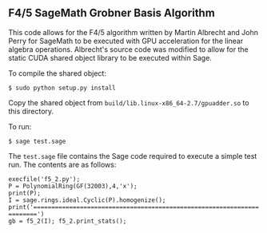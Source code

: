 ## F4/5 SageMath Grobner Basis Algorithm

This code allows for the F4/5 algorithm written by Martin Albrecht and John Perry for SageMath to be executed with GPU acceleration for the linear algebra operations. Albrecht's source code was modified to allow for the static CUDA shared object library to be executed within Sage.

To compile the shared object:

`$ sudo python setup.py install`

Copy the shared object from `build/lib.linux-x86_64-2.7/gpuadder.so` to this directory.

To run:

`$ sage test.sage`

The `test.sage` file contains the Sage code required to execute a simple test run. The contents are as follows:

`execfile('f5_2.py');`<br/>
`P = PolynomialRing(GF(32003),4,'x');`<br/>
`print(P);`<br/>
`I = sage.rings.ideal.Cyclic(P).homogenize();`<br/>
`print('=======================================================================')`<br/>
`gb = f5_2(I); f5_2.print_stats();`

